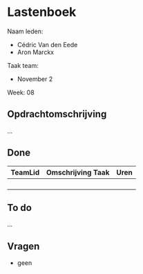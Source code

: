# Lastenboek

Naam leden: 
- Cédric Van den Eede
- Aron Marckx

Taak team:
- November 2

Week: 08

## Opdrachtomschrijving
...

## Done
| TeamLid        | Omschrijving Taak | Uren           |
| -------------- | -------------- | -------------- |
|                |                |                |
|                |                |                |
|                |                |                |
|                |                |                |

## To do
...

## Vragen
- geen

